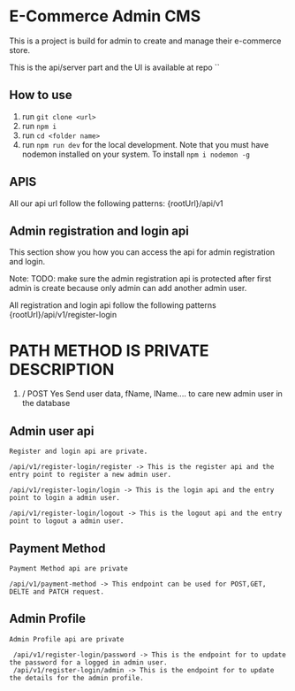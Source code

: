 # E-Commerce Admin CMS

This is a project is build for admin to create and manage their e-commerce store.

This is the api/server part and the UI is available at repo ``

## How to use

1. run `git clone <url>`
2. run `npm i`
3. run `cd <folder name>`
4. run `npm run dev` for the local development. Note that you must have nodemon installed on your system. To install `npm i nodemon -g`

## APIS

All our api url follow the following patterns: {rootUrl}/api/v1

## Admin registration and login api

This section show you how you can access the api for admin registration and login.

Note: TODO: make sure the admin registration api is protected after first admin is create because only admin can add another admin user.

All registration and login api follow the following patterns {rootUrl}/api/v1/register-login

# PATH METHOD IS PRIVATE DESCRIPTION

1. / POST Yes Send user data, fName, lName.... to care new admin user in the database

## Admin user api

    Register and login api are private.

    /api/v1/register-login/register -> This is the register api and the entry point to register a new admin user.

    /api/v1/register-login/login -> This is the login api and the entry point to login a admin user.

    /api/v1/register-login/logout -> This is the logout api and the entry point to logout a admin user.
    
    
 ## Payment Method
    Payment Method api are private
    
    /api/v1/payment-method -> This endpoint can be used for POST,GET, DELTE and PATCH request.
    
 ## Admin Profile
    Admin Profile api are private
    
     /api/v1/register-login/password -> This is the endpoint for to update the password for a logged in admin user.
     /api/v1/register-login/admin -> This is the endpoint for to update the details for the admin profile.
    

   

